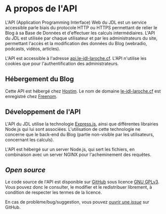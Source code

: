 # A propos de l'API

L'API (Application Programming Interface) Web du JDL est un service accessible parle biais du protocole HTTP ou HTTPS permettant de relier le Blog à sa Base de Données et d'effectuer les calculs intermédiaires.
L'API du JDL est utilisée par chaque utilisateur et par les administrateurs du site, permettant l'accès et la modification des données du Blog (webradio, podcasts, vidéos, articles).

L'API est accessible à l'adresse [api.le-jdl-laroche.cf](https://api.le-jdl-laroche.cf).
L'API n'utilise les cookies que pour l'authentification des  administrateurs.

## Hébergement du Blog

Cette API est hébergé chez [Hostim](https://hostim.fr).
Le nom de domaine [le-jdl-laroche.cf](https://le-jdl-laroche.cf) est enregistré chez [Freenom](https://freenom.com).

## Développement de l'API

L'API du JDL utilise la technologie [Express.js](https://expressjs.com), ainsi que différentes librairies Node.js qui lui sont associées. L'utilisation de cette technologie ne concerne que le back-end du Blog (partie non-visible par les utilisateurs, concernant les calculs).

L'API est hébergé sur un server Node.js, qui sert les fichiers, en combinaison avec un server NGINX pour l'acheminement des requêtes.

## *Open source*

Le code source de l'API est disponible sur [GitHub](/https://github.com/Le-JDL-La-Roche/Le-JDL-API) sous licence [GNU GPLv3](https://github.com/Le-JDL-La-Roche/Le-JDL-API/blob/main/LICENSE). Vous pouvez donc le consulter, le modifier et le redistribuer librement, à condition de respecter les termes de la licence.

En cas de problème/bug/suggestion, vous pouvez [ouvrir une *issue*](https://github.com/Le-JDL-La-Roche/Le-JDL-API/issues) sur GitHub.